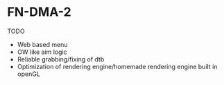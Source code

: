 # FN-DMA-2

TODO
- Web based menu
- OW like aim logic
- Reliable grabbing/fixing of dtb
- Optimization of rendering engine/homemade rendering engine built in openGL
